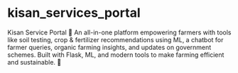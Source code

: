 # kisan_services_portal
Kisan Service Portal 🌾 An all-in-one platform empowering farmers with tools like soil testing, crop &amp; fertilizer recommendations using ML, a chatbot for farmer queries, organic farming insights, and updates on government schemes. Built with Flask, ML, and modern tools to make farming efficient and sustainable. 🌱
